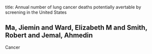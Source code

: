 title: Annual number of lung cancer deaths potentially avertable by screening in the United States

## Ma, Jiemin and Ward, Elizabeth M and Smith, Robert and Jemal, Ahmedin
Cancer

